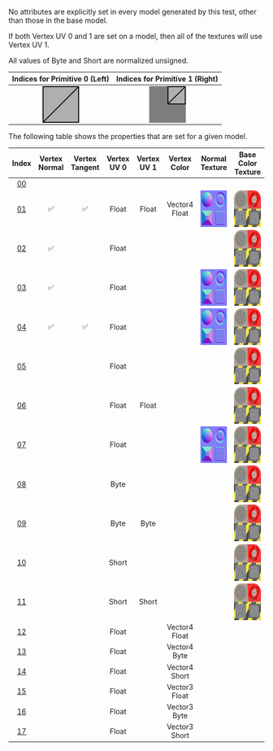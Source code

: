 No attributes are explicitly set in every model generated by this test, other than those in the base model.  

If both Vertex UV 0 and 1 are set on a model, then all of the textures will use Vertex UV 1.

All values of Byte and Short are normalized unsigned.

Indices for Primitive 0 (Left) | Indices for Primitive 1 (Right)
:---: | :---:
<img src="./Icon_UVspace0.png" height="72" width="72" align="middle"> | <img src="./Icon_UVspace1.png" height="72" width="72" align="middle">

The following table shows the properties that are set for a given model.  


Index | Vertex Normal | Vertex Tangent | Vertex UV 0 | Vertex UV 1 | Vertex Color | Normal Texture | Base Color Texture
:---: | :---: | :---: | :---: | :---: | :---: | :---: | :---:
[00](./Primitive_Attribute_0.gltf) |   |   |   |   |   |   |  
[01](./Primitive_Attribute_1.gltf) | :white_check_mark: | :white_check_mark: | Float | Float | Vector4 Float | <img src="./Texture_normal.png" height="72" width="72" align="middle"> | <img src="./Texture_baseColor.png" height="72" width="72" align="middle">
[02](./Primitive_Attribute_2.gltf) | :white_check_mark: |   | Float |   |   |   | <img src="./Texture_baseColor.png" height="72" width="72" align="middle">
[03](./Primitive_Attribute_3.gltf) | :white_check_mark: |   | Float |   |   | <img src="./Texture_normal.png" height="72" width="72" align="middle"> | <img src="./Texture_baseColor.png" height="72" width="72" align="middle">
[04](./Primitive_Attribute_4.gltf) | :white_check_mark: | :white_check_mark: | Float |   |   | <img src="./Texture_normal.png" height="72" width="72" align="middle"> | <img src="./Texture_baseColor.png" height="72" width="72" align="middle">
[05](./Primitive_Attribute_5.gltf) |   |   | Float |   |   |   | <img src="./Texture_baseColor.png" height="72" width="72" align="middle">
[06](./Primitive_Attribute_6.gltf) |   |   | Float | Float |   |   | <img src="./Texture_baseColor.png" height="72" width="72" align="middle">
[07](./Primitive_Attribute_7.gltf) |   |   | Float |   |   | <img src="./Texture_normal.png" height="72" width="72" align="middle"> | <img src="./Texture_baseColor.png" height="72" width="72" align="middle">
[08](./Primitive_Attribute_8.gltf) |   |   | Byte |   |   |   | <img src="./Texture_baseColor.png" height="72" width="72" align="middle">
[09](./Primitive_Attribute_9.gltf) |   |   | Byte | Byte |   |   | <img src="./Texture_baseColor.png" height="72" width="72" align="middle">
[10](./Primitive_Attribute_10.gltf) |   |   | Short |   |   |   | <img src="./Texture_baseColor.png" height="72" width="72" align="middle">
[11](./Primitive_Attribute_11.gltf) |   |   | Short | Short |   |   | <img src="./Texture_baseColor.png" height="72" width="72" align="middle">
[12](./Primitive_Attribute_12.gltf) |   |   | Float |   | Vector4 Float |   |  
[13](./Primitive_Attribute_13.gltf) |   |   | Float |   | Vector4 Byte |   |  
[14](./Primitive_Attribute_14.gltf) |   |   | Float |   | Vector4 Short |   |  
[15](./Primitive_Attribute_15.gltf) |   |   | Float |   | Vector3 Float |   |  
[16](./Primitive_Attribute_16.gltf) |   |   | Float |   | Vector3 Byte |   |  
[17](./Primitive_Attribute_17.gltf) |   |   | Float |   | Vector3 Short |   |  
 
